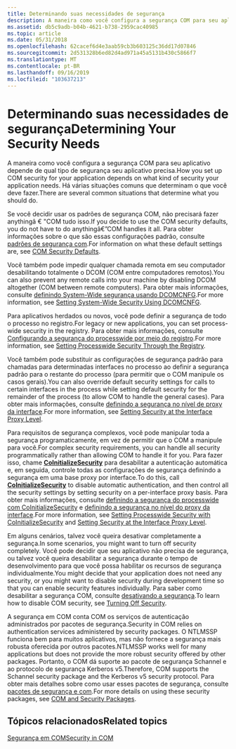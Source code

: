 ```yaml
---
title: Determinando suas necessidades de segurança
description: A maneira como você configura a segurança COM para seu aplicativo depende de qual tipo de segurança seu aplicativo precisa. Há várias situações comuns que determinam o que você deve fazer.
ms.assetid: db5c9adb-b04b-4621-b738-2959cac40985
ms.topic: article
ms.date: 05/31/2018
ms.openlocfilehash: 62cacef6d4e3aab59cb3b603125c36dd17d07846
ms.sourcegitcommit: 2d531328b6ed82d4ad971a45a5131b430c5866f7
ms.translationtype: MT
ms.contentlocale: pt-BR
ms.lasthandoff: 09/16/2019
ms.locfileid: "103637213"
---
```

# <a name="determining-your-security-needs"></a><span data-ttu-id="9dcc1-104">Determinando suas necessidades de segurança</span><span class="sxs-lookup"><span data-stu-id="9dcc1-104">Determining Your Security Needs</span></span>

<span data-ttu-id="9dcc1-105">A maneira como você configura a segurança COM para seu aplicativo depende de qual tipo de segurança seu aplicativo precisa.</span><span class="sxs-lookup"><span data-stu-id="9dcc1-105">How you set up COM security for your application depends on what kind of security your application needs.</span></span> <span data-ttu-id="9dcc1-106">Há várias situações comuns que determinam o que você deve fazer.</span><span class="sxs-lookup"><span data-stu-id="9dcc1-106">There are several common situations that determine what you should do.</span></span>

<span data-ttu-id="9dcc1-107">Se você decidir usar os padrões de segurança COM, não precisará fazer anythingâ € "COM tudo isso.</span><span class="sxs-lookup"><span data-stu-id="9dcc1-107">If you decide to use the COM security defaults, you do not have to do anythingâ€”COM handles it all.</span></span> <span data-ttu-id="9dcc1-108">Para obter informações sobre o que são essas configurações padrão, consulte [padrões de segurança com](com-security-defaults.md).</span><span class="sxs-lookup"><span data-stu-id="9dcc1-108">For information on what these default settings are, see [COM Security Defaults](com-security-defaults.md).</span></span>

<span data-ttu-id="9dcc1-109">Você também pode impedir qualquer chamada remota em seu computador desabilitando totalmente o DCOM (COM entre computadores remotos).</span><span class="sxs-lookup"><span data-stu-id="9dcc1-109">You can also prevent any remote calls into your machine by disabling DCOM altogether (COM between remote computers).</span></span> <span data-ttu-id="9dcc1-110">Para obter mais informações, consulte [definindo System-Wide segurança usando DCOMCNFG](setting-machine-wide-security-using-dcomcnfg.md).</span><span class="sxs-lookup"><span data-stu-id="9dcc1-110">For more information, see [Setting System-Wide Security Using DCOMCNFG](setting-machine-wide-security-using-dcomcnfg.md).</span></span>

<span data-ttu-id="9dcc1-111">Para aplicativos herdados ou novos, você pode definir a segurança de todo o processo no registro.</span><span class="sxs-lookup"><span data-stu-id="9dcc1-111">For legacy or new applications, you can set process-wide security in the registry.</span></span> <span data-ttu-id="9dcc1-112">Para obter mais informações, consulte [Configurando a segurança do processwide por meio do registro](setting-processwide-security-through-the-registry.md).</span><span class="sxs-lookup"><span data-stu-id="9dcc1-112">For more information, see [Setting Processwide Security Through the Registry](setting-processwide-security-through-the-registry.md).</span></span>

<span data-ttu-id="9dcc1-113">Você também pode substituir as configurações de segurança padrão para chamadas para determinadas interfaces no processo ao definir a segurança padrão para o restante do processo (para permitir que o COM manipule os casos gerais).</span><span class="sxs-lookup"><span data-stu-id="9dcc1-113">You can also override default security settings for calls to certain interfaces in the process while setting default security for the remainder of the process (to allow COM to handle the general cases).</span></span> <span data-ttu-id="9dcc1-114">Para obter mais informações, consulte [definindo a segurança no nível de proxy da interface](setting-security-at-the-interface-proxy-level.md).</span><span class="sxs-lookup"><span data-stu-id="9dcc1-114">For more information, see [Setting Security at the Interface Proxy Level](setting-security-at-the-interface-proxy-level.md).</span></span>

<span data-ttu-id="9dcc1-115">Para requisitos de segurança complexos, você pode manipular toda a segurança programaticamente, em vez de permitir que o COM a manipule para você.</span><span class="sxs-lookup"><span data-stu-id="9dcc1-115">For complex security requirements, you can handle all security programmatically rather than allowing COM to handle it for you.</span></span> <span data-ttu-id="9dcc1-116">Para fazer isso, chame [**CoInitializeSecurity**](/windows/desktop/api/combaseapi/nf-combaseapi-coinitializesecurity) para desabilitar a autenticação automática e, em seguida, controle todas as configurações de segurança definindo a segurança em uma base proxy por interface.</span><span class="sxs-lookup"><span data-stu-id="9dcc1-116">To do this, call [**CoInitializeSecurity**](/windows/desktop/api/combaseapi/nf-combaseapi-coinitializesecurity) to disable automatic authentication, and then control all the security settings by setting security on a per-interface proxy basis.</span></span> <span data-ttu-id="9dcc1-117">Para obter mais informações, consulte [definindo a segurança do processwide com CoInitializeSecurity](setting-processwide-security-with-coinitializesecurity.md) e [definindo a segurança no nível do proxy da interface](setting-security-at-the-interface-proxy-level.md).</span><span class="sxs-lookup"><span data-stu-id="9dcc1-117">For more information, see [Setting Processwide Security with CoInitializeSecurity](setting-processwide-security-with-coinitializesecurity.md) and [Setting Security at the Interface Proxy Level](setting-security-at-the-interface-proxy-level.md).</span></span>

<span data-ttu-id="9dcc1-118">Em alguns cenários, talvez você queira desativar completamente a segurança.</span><span class="sxs-lookup"><span data-stu-id="9dcc1-118">In some scenarios, you might want to turn off security completely.</span></span> <span data-ttu-id="9dcc1-119">Você pode decidir que seu aplicativo não precisa de segurança, ou talvez você queira desabilitar a segurança durante o tempo de desenvolvimento para que você possa habilitar os recursos de segurança individualmente.</span><span class="sxs-lookup"><span data-stu-id="9dcc1-119">You might decide that your application does not need any security, or you might want to disable security during development time so that you can enable security features individually.</span></span> <span data-ttu-id="9dcc1-120">Para saber como desabilitar a segurança COM, consulte [desativando a segurança](turning-off-security.md).</span><span class="sxs-lookup"><span data-stu-id="9dcc1-120">To learn how to disable COM security, see [Turning Off Security](turning-off-security.md).</span></span>

<span data-ttu-id="9dcc1-121">A segurança em COM conta COM os serviços de autenticação administrados por pacotes de segurança.</span><span class="sxs-lookup"><span data-stu-id="9dcc1-121">Security in COM relies on authentication services administered by security packages.</span></span> <span data-ttu-id="9dcc1-122">O NTLMSSP funciona bem para muitos aplicativos, mas não fornece a segurança mais robusta oferecida por outros pacotes.</span><span class="sxs-lookup"><span data-stu-id="9dcc1-122">NTLMSSP works well for many applications but does not provide the more robust security offered by other packages.</span></span> <span data-ttu-id="9dcc1-123">Portanto, o COM dá suporte ao pacote de segurança Schannel e ao protocolo de segurança Kerberos v5.</span><span class="sxs-lookup"><span data-stu-id="9dcc1-123">Therefore, COM supports the Schannel security package and the Kerberos v5 security protocol.</span></span> <span data-ttu-id="9dcc1-124">Para obter mais detalhes sobre como usar esses pacotes de segurança, consulte [pacotes de segurança e com](com-and-security-packages.md).</span><span class="sxs-lookup"><span data-stu-id="9dcc1-124">For more details on using these security packages, see [COM and Security Packages](com-and-security-packages.md).</span></span>

## <a name="related-topics"></a><span data-ttu-id="9dcc1-125">Tópicos relacionados</span><span class="sxs-lookup"><span data-stu-id="9dcc1-125">Related topics</span></span>

<dl> <dt>

[<span data-ttu-id="9dcc1-126">Segurança em COM</span><span class="sxs-lookup"><span data-stu-id="9dcc1-126">Security in COM</span></span>](security-in-com.md)
</dt> </dl>

 

 




